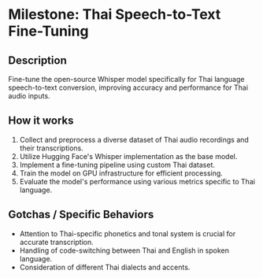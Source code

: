 # Milestone: Thai Speech-to-Text Fine-Tuning

## Description
Fine-tune the open-source Whisper model specifically for Thai language speech-to-text conversion, improving accuracy and performance for Thai audio inputs.

## How it works
1. Collect and preprocess a diverse dataset of Thai audio recordings and their transcriptions.
2. Utilize Hugging Face's Whisper implementation as the base model.
3. Implement a fine-tuning pipeline using custom Thai dataset.
4. Train the model on GPU infrastructure for efficient processing.
5. Evaluate the model's performance using various metrics specific to Thai language.

## Gotchas / Specific Behaviors
- Attention to Thai-specific phonetics and tonal system is crucial for accurate transcription.
- Handling of code-switching between Thai and English in spoken language.
- Consideration of different Thai dialects and accents.
